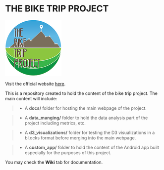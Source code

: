 # THE BIKE TRIP PROJECT
![logo](data_manging/pics/logo.png)

Visit the official website [here](www.thebiketripproject.com).

This is a repository created to hold the content of the bike trip project. The main content will include:    
>* A **docs/** folder for hosting the main webpage of the project.

>* A **data_manging/** folder to hold the data analysis part of the project including metrics, etc.

>* A **d3_visualizations/** folder for testing the D3 visualizations in a bl.ocks format before merging into the main webpage.

>* A **custom_app/** folder to hold the content of the Android app built especially for the purposes of this project.

You may check the **Wiki** tab for documentation.

